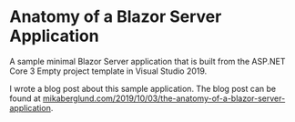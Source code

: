 Anatomy of a Blazor Server Application
======================================

A sample minimal Blazor Server application that is built from the ASP.NET Core 3 Empty project template in Visual Studio 2019.

I wrote a blog post about this sample application. The blog post can be found at [mikaberglund.com/2019/10/03/the-anatomy-of-a-blazor-server-application](https://mikaberglund.com/2019/10/03/the-anatomy-of-a-blazor-server-application/).
